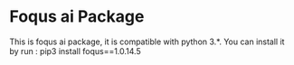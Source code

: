 # Foqus ai Package

This is foqus ai package, it is compatible with python 3.*.
You can install it by run :
pip3 install foqus==1.0.14.5
